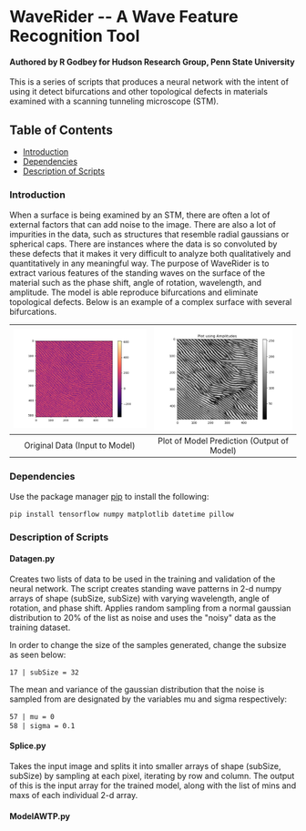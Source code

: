 # WaveRider -- A Wave Feature Recognition Tool
#### Authored by R Godbey for Hudson Research Group, Penn State University
This is a series of scripts that produces a neural network with the intent of
using it detect bifurcations and other topological defects in materials examined
with a scanning tunneling microscope (STM).

## Table of Contents

* [Introduction](https://github.com/rag5495/waverider#introduction)
* [Dependencies](https://github.com/rag5495/waverider#dependencies)
* [Description of Scripts](https://github.com/rag5495/waverider#description-of-scripts)


### Introduction
When a surface is being examined by an STM, there are often a lot of external
factors that can add noise to the image. There are also a lot of impurities in
the data, such as structures that resemble radial gaussians or spherical caps.
There are instances where the data is so convoluted by these defects that it makes
it very difficult to analyze both qualitatively and quantitatively in any
meaningful way. The purpose of WaveRider is to extract various features of the
standing waves on the surface of the material such as the phase shift, angle of
rotation, wavelength, and amplitude. The model is able reproduce bifurcations
and eliminate topological defects. Below is an example of a complex surface with
several bifurcations.

![alt-text-1](orig.png "Original Data") | ![alt-text-2](amp.png "Plot of Prediction")
:--------------------------------------:|:------------------------------------------:
Original Data (Input to Model) | Plot of Model Prediction (Output of Model)


### Dependencies
Use the package manager [pip](https://pip.pypa.io/en/stable/) to install the following:

    pip install tensorflow numpy matplotlib datetime pillow


### Description of Scripts

#### Datagen.py
Creates two lists of data to be used in the training and validation of the neural
network. The script creates standing wave patterns in 2-d numpy arrays of shape
(subSize, subSize) with varying wavelength, angle of rotation, and phase shift.
Applies random sampling from a normal gaussian distribution to 20% of the list as
noise and uses the "noisy" data as the training dataset.

In order to change the size of the samples generated, change the subsize as seen below:

    17 | subSize = 32

The mean and variance of the gaussian distribution that the noise is sampled from
are designated by the variables mu and sigma respectively:

    57 | mu = 0
    58 | sigma = 0.1

#### Splice.py
Takes the input image and splits it into smaller arrays of shape (subSize, subSize)
by sampling at each pixel, iterating by row and column. The output of this is the
input array for the trained model, along with the list of mins and maxs of each
individual 2-d array.

#### ModelAWTP.py
